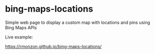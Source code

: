 # bing-maps-locations
Simple web page to display a custom map with locations and pins using Bing Maps APIs

Live example:

https://rmonzon.github.io/bing-maps-locations/

